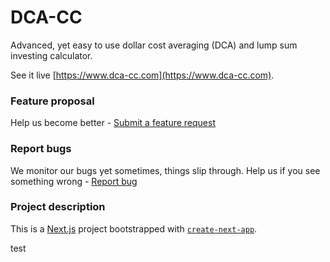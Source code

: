 # DCA-CC

Advanced, yet easy to use dollar cost averaging (DCA) and lump sum investing calculator.

See it live [https://www.dca-cc.com](https://www.dca-cc.com).

### Feature proposal

Help us become better - [Submit a feature request](https://github.com/vladanpaunovic/dca-crypto/issues/new?template=feature.yml)

### Report bugs

We monitor our bugs yet sometimes, things slip through. Help us if you see something wrong - [Report bug](https://github.com/vladanpaunovic/dca-crypto/issues/new?template=bug.yml)

### Project description

This is a [Next.js](https://nextjs.org/) project bootstrapped with [`create-next-app`](https://github.com/vercel/next.js/tree/canary/packages/create-next-app).

test
